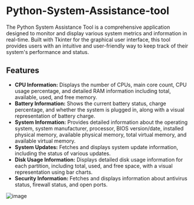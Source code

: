 # Python-System-Assistance-tool
The Python System Assistance Tool is a comprehensive application designed to monitor and display various system metrics and information in real-time. Built with Tkinter for the graphical user interface, this tool provides users with an intuitive and user-friendly way to keep track of their system's performance and status.

## Features

* **CPU Information:** Displays the number of CPUs, main core count, CPU usage percentage, and detailed RAM information including total, available, used, and free memory.
* **Battery Information:** Shows the current battery status, charge percentage, and whether the system is plugged in, along with a visual representation of battery charge.
* **System Information:** Provides detailed information about the operating system, system manufacturer, processor, BIOS version/date, installed physical memory, available physical memory, total virtual memory, and available virtual memory.
* **System Updates:** Fetches and displays system update information, including the status of various updates.
* **Disk Usage Information:** Displays detailed disk usage information for each partition, including total, used, and free space, with a visual representation using bar charts.
* **Security Information:** Fetches and displays information about antivirus status, firewall status, and open ports.


 
![image](https://github.com/user-attachments/assets/66eab327-e1df-44db-98cb-49cc75946dfa)
